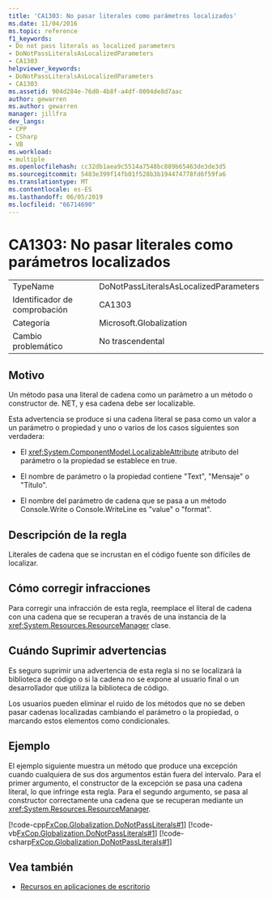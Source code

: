 ```yaml
---
title: 'CA1303: No pasar literales como parámetros localizados'
ms.date: 11/04/2016
ms.topic: reference
f1_keywords:
- Do not pass literals as localized parameters
- DoNotPassLiteralsAsLocalizedParameters
- CA1303
helpviewer_keywords:
- DoNotPassLiteralsAsLocalizedParameters
- CA1303
ms.assetid: 904d284e-76d0-4b8f-a4df-0094de8d7aac
author: gewarren
ms.author: gewarren
manager: jillfra
dev_langs:
- CPP
- CSharp
- VB
ms.workload:
- multiple
ms.openlocfilehash: cc32db1aea9c5514a7548bc889b65463de3de3d5
ms.sourcegitcommit: 5483e399f14fb01f528b3b194474778fd6f59fa6
ms.translationtype: MT
ms.contentlocale: es-ES
ms.lasthandoff: 06/05/2019
ms.locfileid: "66714690"
---
```

# <a name="ca1303-do-not-pass-literals-as-localized-parameters"></a>CA1303: No pasar literales como parámetros localizados

|||
|-|-|
|TypeName|DoNotPassLiteralsAsLocalizedParameters|
|Identificador de comprobación|CA1303|
|Categoría|Microsoft.Globalization|
|Cambio problemático|No trascendental|

## <a name="cause"></a>Motivo

Un método pasa una literal de cadena como un parámetro a un método o constructor de. NET, y esa cadena debe ser localizable.

Esta advertencia se produce si una cadena literal se pasa como un valor a un parámetro o propiedad y uno o varios de los casos siguientes son verdadera:

- El <xref:System.ComponentModel.LocalizableAttribute> atributo del parámetro o la propiedad se establece en true.

- El nombre de parámetro o la propiedad contiene "Text", "Mensaje" o "Título".

- El nombre del parámetro de cadena que se pasa a un método Console.Write o Console.WriteLine es "value" o "format".

## <a name="rule-description"></a>Descripción de la regla

Literales de cadena que se incrustan en el código fuente son difíciles de localizar.

## <a name="how-to-fix-violations"></a>Cómo corregir infracciones

Para corregir una infracción de esta regla, reemplace el literal de cadena con una cadena que se recuperan a través de una instancia de la <xref:System.Resources.ResourceManager> clase.

## <a name="when-to-suppress-warnings"></a>Cuándo Suprimir advertencias

Es seguro suprimir una advertencia de esta regla si no se localizará la biblioteca de código o si la cadena no se expone al usuario final o un desarrollador que utiliza la biblioteca de código.

Los usuarios pueden eliminar el ruido de los métodos que no se deben pasar cadenas localizadas cambiando el parámetro o la propiedad, o marcando estos elementos como condicionales.

## <a name="example"></a>Ejemplo

El ejemplo siguiente muestra un método que produce una excepción cuando cualquiera de sus dos argumentos están fuera del intervalo. Para el primer argumento, el constructor de la excepción se pasa una cadena literal, lo que infringe esta regla. Para el segundo argumento, se pasa al constructor correctamente una cadena que se recuperan mediante un <xref:System.Resources.ResourceManager>.

[!code-cpp[FxCop.Globalization.DoNotPassLiterals#1](../code-quality/codesnippet/CPP/ca1303-do-not-pass-literals-as-localized-parameters_1.cpp)]
[!code-vb[FxCop.Globalization.DoNotPassLiterals#1](../code-quality/codesnippet/VisualBasic/ca1303-do-not-pass-literals-as-localized-parameters_1.vb)]
[!code-csharp[FxCop.Globalization.DoNotPassLiterals#1](../code-quality/codesnippet/CSharp/ca1303-do-not-pass-literals-as-localized-parameters_1.cs)]

## <a name="see-also"></a>Vea también

- [Recursos en aplicaciones de escritorio](/dotnet/framework/resources/index)